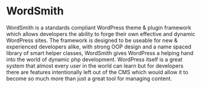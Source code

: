 # WordSmith
WordSmith is a standards compliant WordPress theme & plugin framework which allows developers the ability to forge their own effective and dynamic WordPress sites. The framework is designed to be useable for new & experienced developers alike, with strong OOP design and a name spaced library of smart helper classes, WordSmith gives WordPress a helping hand into the world of dynamic php development. WordPress itself is a great system that almost every user in the world can learn but for developers there are features intentionally left out of the CMS which would allow it to become so much more than just a great tool for managing content.